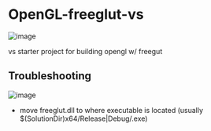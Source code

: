 # OpenGL-freeglut-vs
![image](https://github.com/6undae/OpenGL-freeglut-vs/assets/91067593/a90d071d-19a4-443f-9d7b-a38f44f8d15f)



vs starter project for building opengl w/ freegut


## Troubleshooting
![image](https://github.com/6undae/OpenGL-freeglut-vs/assets/91067593/652ffcb8-f38a-4cfc-b1aa-f65893ba8ef2)


- move freeglut.dll to where executable is located (usually $(SolutionDir)x64/Release|Debug/.exe)

